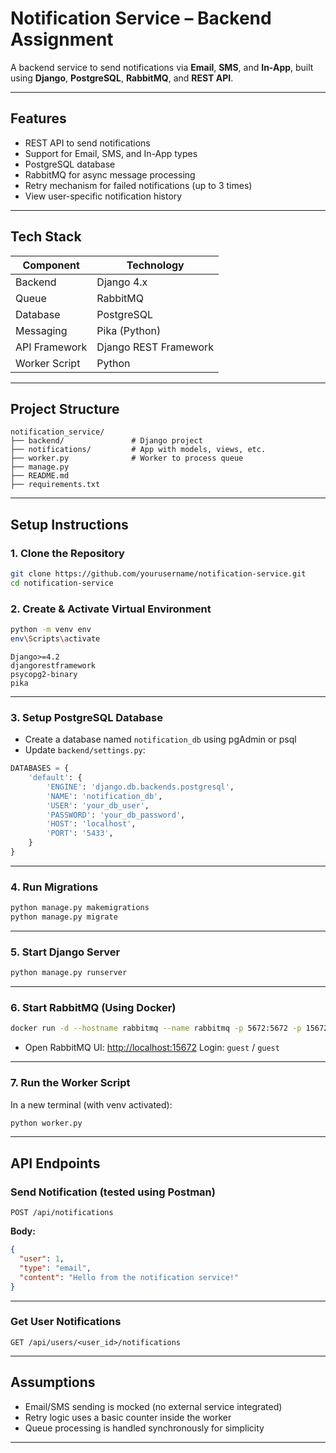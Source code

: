 #  Notification Service – Backend Assignment

A backend service to send notifications via **Email**, **SMS**, and **In-App**, built using **Django**, **PostgreSQL**, **RabbitMQ**, and **REST API**.

---

##  Features

*  REST API to send notifications
*  Support for Email, SMS, and In-App types
*  PostgreSQL database
*  RabbitMQ for async message processing
*  Retry mechanism for failed notifications (up to 3 times)
*  View user-specific notification history

---

##  Tech Stack

| Component     | Technology            |
| ------------- | --------------------- |
| Backend       | Django 4.x            |
| Queue         | RabbitMQ              |
| Database      | PostgreSQL            |
| Messaging     | Pika (Python)         |
| API Framework | Django REST Framework |
| Worker Script | Python                |

---

##  Project Structure

```
notification_service/
├── backend/               # Django project
├── notifications/         # App with models, views, etc.
├── worker.py              # Worker to process queue
├── manage.py
├── README.md
├── requirements.txt
```

---

##  Setup Instructions

### 1. Clone the Repository

```bash
git clone https://github.com/yourusername/notification-service.git
cd notification-service
```

### 2. Create & Activate Virtual Environment

```bash
python -m venv env
env\Scripts\activate
```

```
Django>=4.2
djangorestframework
psycopg2-binary
pika
```

---

### 3. Setup PostgreSQL Database

* Create a database named `notification_db` using pgAdmin or psql
* Update `backend/settings.py`:

```python
DATABASES = {
    'default': {
        'ENGINE': 'django.db.backends.postgresql',
        'NAME': 'notification_db',
        'USER': 'your_db_user',
        'PASSWORD': 'your_db_password',
        'HOST': 'localhost',
        'PORT': '5433',
    }
}
```

---

### 4. Run Migrations

```bash
python manage.py makemigrations
python manage.py migrate
```

---

### 5. Start Django Server

```bash
python manage.py runserver
```

---

### 6. Start RabbitMQ (Using Docker)

```bash
docker run -d --hostname rabbitmq --name rabbitmq -p 5672:5672 -p 15672:15672 rabbitmq:3-management
```

* Open RabbitMQ UI: [http://localhost:15672](http://localhost:15672)
  Login: `guest` / `guest`

---

### 7. Run the Worker Script

In a new terminal (with venv activated):

```bash
python worker.py
```

---

##  API Endpoints

###  Send Notification (tested using Postman)

```
POST /api/notifications
```

**Body:**

```json
{
  "user": 1,
  "type": "email",
  "content": "Hello from the notification service!"
}
```

---

###  Get User Notifications

```
GET /api/users/<user_id>/notifications
```

---

##  Assumptions

* Email/SMS sending is mocked (no external service integrated)
* Retry logic uses a basic counter inside the worker
* Queue processing is handled synchronously for simplicity

---

